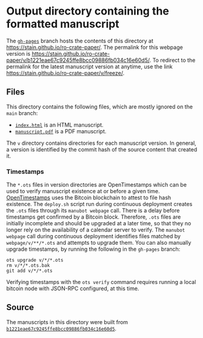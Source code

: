 # Output directory containing the formatted manuscript

The [`gh-pages`](https://github.com/stain/ro-crate-paper/tree/gh-pages) branch hosts the contents of this directory at <https://stain.github.io/ro-crate-paper/>.
The permalink for this webpage version is <https://stain.github.io/ro-crate-paper/v/b1221eae67c9245ffe8bcc09886fb034c16e60d5/>.
To redirect to the permalink for the latest manuscript version at anytime, use the link <https://stain.github.io/ro-crate-paper/v/freeze/>.

## Files

This directory contains the following files, which are mostly ignored on the `main` branch:

+ [`index.html`](index.html) is an HTML manuscript.
+ [`manuscript.pdf`](manuscript.pdf) is a PDF manuscript.

The `v` directory contains directories for each manuscript version.
In general, a version is identified by the commit hash of the source content that created it.

### Timestamps

The `*.ots` files in version directories are OpenTimestamps which can be used to verify manuscript existence at or before a given time.
[OpenTimestamps](https://opentimestamps.org/) uses the Bitcoin blockchain to attest to file hash existence.
The `deploy.sh` script run during continuous deployment creates the `.ots` files through its `manubot webpage` call.
There is a delay before timestamps get confirmed by a Bitcoin block.
Therefore, `.ots` files are initially incomplete and should be upgraded at a later time, so that they no longer rely on the availability of a calendar server to verify.
The `manubot webpage` call during continuous deployment identifies files matched by `webpage/v/**/*.ots` and attempts to upgrade them.
You can also manually upgrade timestamps, by running the following in the `gh-pages` branch:

```shell
ots upgrade v/*/*.ots
rm v/*/*.ots.bak
git add v/*/*.ots
```

Verifying timestamps with the `ots verify` command requires running a local bitcoin node with JSON-RPC configured, at this time.

## Source

The manuscripts in this directory were built from
[`b1221eae67c9245ffe8bcc09886fb034c16e60d5`](https://github.com/stain/ro-crate-paper/commit/b1221eae67c9245ffe8bcc09886fb034c16e60d5).
